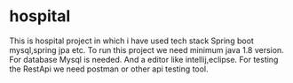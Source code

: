 # hospital
This is hospital project in which i have used tech stack Spring boot mysql,spring jpa etc.
To run this project we need minimum java 1.8 version.
For database Mysql is needed.
And a editor like intellij,eclipse.
For testing the RestApi we need postman or other api testing tool.


